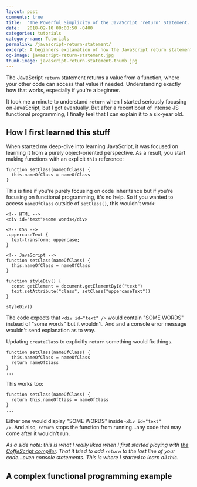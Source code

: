 ```yaml
---
layout: post
comments: true
title:  "The Powerful Simplicity of the JavaScript 'return' Statement...for beginners"
date:   2018-02-10 00:00:50 -0400
categories: tutorials
category-name: Tutorials
permalink: /javascript-return-statement/
excerpt: A beginners explanation of how the JavaScript return statement returns values outside of a function. Contains code samples.
og-image: javascript-return-statement.jpg
thumb-image: javascript-return-statement-thumb.jpg
---
```

The JavaScript <code>return</code> statement returns a value from a function, where your other code can access that value if needed. Understanding exactly how that works, especially if you're a beginner.

It took me a minute to understand <code>return</code> when I started seriously focusing on JavaScript, but I got eventually. But after a recent bout of intense JS functional programming, I finally feel that I can explain it to a six-year old.
<h2>How I first learned this stuff</h2>
When started my deep-dive into learning JavaScript, it was focused on learning it from a purely object-oriented perspective. As a result, you start making functions with an explicit <code>this</code> reference:
<pre><code class="language-javascript">function setClass(nameOfClass) {
  this.nameOfClass = nameOfClass
}
</code></pre>
This is fine if you're purely focusing on code inheritance but if you're focusing on functional programming, it's no help. So if you wanted to access <code>nameOfClass</code> outside of <code>setClass()</code>, this wouldn't work:

<pre><code class="language-javascript">&lt;!-- HTML -->
&lt;div id="text">some words&lt;/div>

&lt;!-- CSS -->
.uppercaseText {
  text-transform: uppercase;
}

&lt;!-- JavaScript -->
function setClass(nameOfClass) {
  this.nameOfClass = nameOfClass
}

function styleDiv() {
  const getElement = document.getElementById("text")
  text.setAttribute("class", setClass("uppercaseText"))
}

styleDiv()
</code></pre>
The code expects that <code>&lt;div id="text" /></code> would contain "SOME WORDS" instead of "some words" but it wouldn't. And and a console error message wouldn't send explanation as to way.

Updating <code>createClass</code> to explicitly <code>return</code> something would fix things.

<pre><code class="language-javascript">function setClass(nameOfClass) {
  this.nameOfClass = nameOfClass
  return nameOfClass
}
...
</code></pre>

This works too:
<pre><code class="language-javascript">function setClass(nameOfClass) {
  return this.nameOfClass = nameOfClass
}
...
</code></pre>

Either one would display "SOME WORDS" inside <code>&lt;div id="text" /></code>. And also, <code>return</code> stops the function from running...any code that may come after it wouldn't run.

<em>As a side note: this is what I really liked when I first started playing with <a href="http://coffeescript.org/">the CoffeScript compiler</a>. That it tried to add <code>return</code> to the last line of your code...even console statements. This is where I started to learn all this.</em>
<h2>A complex functional programming example</h2>